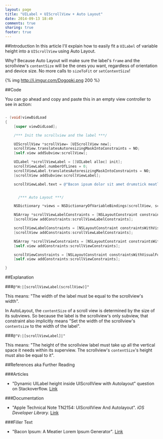 ```yaml
---
layout: page
title: "UILabel + UIScrollView + Auto Layout"
date: 2014-09-13 18:49
comments: true
sharing: true
footer: true
---
```


##Introduction
In this article I'll explain how to easily fit a `UILabel` of variable height into a `UIScrollView` using Auto Layout. 

Why? Because Auto Layout will make sure the label's `frame` and the scrollview's `contentSize` will be the ones you want, regardless of orientation and device size. No more calls to `sizeToFit` or `setContentSize`! 

{% img http://i.imgur.com/Dogopki.png 200 %}

##Code

You can go ahead and copy and paste this in an empty view controller to see in action:

```objective-c

- (void)viewDidLoad
{
    [super viewDidLoad];

    /*** Init the scrollview and the label ***/

    UIScrollView *scrollView= [UIScrollView new];
    scrollView.translatesAutoresizingMaskIntoConstraints = NO;
    [self.view addSubview:scrollView];

    UILabel *scrollViewLabel = [[UILabel alloc] init];
    scrollViewLabel.numberOfLines = 0;
    scrollViewLabel.translatesAutoresizingMaskIntoConstraints = NO;
    [scrollView addSubview:scrollViewLabel];

    scrollViewLabel.text = @"Bacon ipsum dolor sit amet drumstick meatloaf filet mignon ham t-bone andouille meatball venison cow capicola jerky shankle shoulder ground round. Shank filet mignon pork chop ham hock, short ribs jerky prosciutto tongue porchetta. Biltong kevin strip steak tail jowl jerky boudin drumstick pastrami bresaola. Sirloin tail shoulder salami, hamburger beef doner turducken chuck boudin kielbasa sausage pork loin. Ball tip leberkas fatback, pork chop tail ham ribeye. Bresaola pancetta jerky beef kielbasa frankfurter, corned beef filet mignon ribeye tongue porchetta. Prosciutto short loin sirloin doner brisket jerky swine sausage bresaola chuck. Meatloaf pork chop ribeye bacon jerky turducken, andouille pork belly beef ribs ham hock leberkas. Andouille tri-tip capicola beef t-bone shank tenderloin turducken ball tip salami pork belly shankle. Kielbasa pastrami brisket, kevin spare ribs swine tail beef jerky venison filet mignon. Kevin leberkas ball tip, brisket bresaola chuck meatloaf beef doner drumstick hamburger capicola chicken. Tri-tip biltong drumstick pork prosciutto strip steak pastrami brisket shank hamburger flank tail cow. Pastrami beef ribs ribeye boudin spare ribs pork loin. Meatloaf tail pork belly strip steak doner. T-bone meatball pastrami, pork strip steak salami tail beef boudin leberkas. Venison t-bone fatback, pig brisket pork loin landjaeger turkey tri-tip biltong. Drumstick tri-tip hamburger boudin meatball pork pork chop short ribs chuck doner t-bone bacon frankfurter porchetta beef. Turkey cow meatball andouille pancetta, flank strip steak ham hock. Frankfurter corned beef rump turducken brisket, jerky short loin flank tri-tip ball tip ham hock swine spare ribs.";


	  /*** Auto Layout ***/

    NSDictionary *views = NSDictionaryOfVariableBindings(scrollView, scrollViewLabel);

    NSArray *scrollViewLabelConstraints = [NSLayoutConstraint constraintsWithVisualFormat:@"H:|[scrollViewLabel(scrollView)]" options:0 metrics:nil views:views];
    [scrollView addConstraints:scrollViewLabelConstraints];

    scrollViewLabelConstraints = [NSLayoutConstraint constraintsWithVisualFormat:@"V:|[scrollViewLabel]|" options:0 metrics:nil views:views];
    [scrollView addConstraints:scrollViewLabelConstraints];

    NSArray *scrollViewConstraints = [NSLayoutConstraint constraintsWithVisualFormat:@"H:|-[scrollView]-|" options:0 metrics:nil views:views];
    [self.view addConstraints:scrollViewConstraints];

    scrollViewConstraints = [NSLayoutConstraint constraintsWithVisualFormat:@"V:|-[scrollView]-|" options:0 metrics:nil views:views];
    [self.view addConstraints:scrollViewConstraints];

}

```

##Explanation

###`@"H:|[scrollViewLabel(scrollView)]"`

This means: "The width of the label must be equal to the scrollview's width". 

In AutoLayout, the `contentSize` of a scroll view is determined by the size of its subviews. So because the label is the scrollview's only subview, that constraint also implicitly means "Set the width of the scrollview's `contentsize` to the width of the label". 

###`@"V:|[scrollViewLabel]|"`

This means: "The height of the scrollview label must take up all the vertical space it needs within its superview. The scrollview's `contentSize`'s height must also be equal to it".

##References aka Further Reading


###Articles

* "Dynamic UILabel height inside UIScrollView with Autolayout" question on Stackoverflow. [Link](http://stackoverflow.com/questions/19192141/dynamic-uilabel-height-inside-uiscrollview-with-autolayout)


###Documentation

* "Apple Technical Note TN2154: UIScrollView And Autolayout". *iOS Developer Library.* [Link](https://developer.apple.com/library/ios/technotes/tn2154/_index.html)

###Filler Text

* "Bacon Ipsum: A Meatier Lorem Ipsum Generator". [Link](http://baconipsum.com/)
